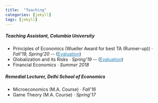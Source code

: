 ```yaml
---
title:  "Teaching"
categories: [jekyll]
tags: [jekyll]
---
```

<p>
<!---
<br />(<a href="" target="_blank">Course evaluations</a>)</p>
-->
<h5 id="masters"><strong>Teaching Assistant, Columbia University </strong></h5>
<ul>
 <li> Principles of Economics (Wueller Award for best TA (Runner-up)) &middot; <em>Fall'19, Spring'20</em> -- (<a href="https://github.com/Gupta-Sakshi/principles_student_eval.pdf" style="color:#2980b9;" target="_blank">Evaluation</a>) </li>
  <li>Globalization and its Risks &middot; <em>Spring'19</em> -- (<a href="https://github.com/Gupta-Sakshi/global_student_eval.pdf" style="color:#2980b9;" target="_blank">Evaluation</a>)</li>
  <li>Financial Economics &middot;  <em>Summer 2018</em> </li>
</ul>

<h5 id="dse"><strong> Remedial Lecturer, Delhi School of Economics </strong></h5>
<ul>
  <li>Microeconomics (M.A. Course)  &middot; <em>Fall'16</em> </li>
  <li>Game Theory (M.A. Course)  &middot; <em>Spring'17</em> </li>
</ul>
